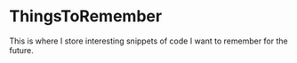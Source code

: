 # ThingsToRemember
This is where I store interesting snippets of code I want to remember for the future.
